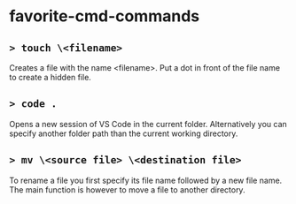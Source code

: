# favorite-cmd-commands

## `> touch \<filename>`

Creates a file with the name \<filename>. Put a dot in front of the file name to create a hidden file.

## `> code .`

Opens a new session of VS Code in the current folder. Alternatively you can specify another folder path than the current working directory.

## `> mv \<source file> \<destination file>`

To rename a file you first specify its file name followed by a new file name. The main function is however to move a file to another directory.
